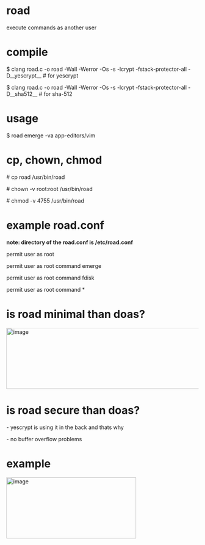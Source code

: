 # road
execute commands as another user

# compile
$ clang road.c -o road -Wall -Werror -Os -s -lcrypt -fstack-protector-all -D__yescrypt__ # for yescrypt

$ clang road.c -o road -Wall -Werror -Os -s -lcrypt -fstack-protector-all -D__sha512__ # for sha-512

# usage
$ road emerge -va app-editors/vim

# cp, chown, chmod
\# cp road /usr/bin/road

\# chown -v root:root /usr/bin/road

\# chmod -v 4755 /usr/bin/road

# example road.conf
**note: directory of the road.conf is /etc/road.conf**

permit user as root

permit user as root command emerge

permit user as root command fdisk

permit user as root command *

# is road minimal than doas?
<img width="520" height="160" alt="image" src="https://github.com/user-attachments/assets/3f62f093-2bb4-4de0-aa98-ed69f22d410f" />

# is road secure than doas?
\- yescrypt is using it in the back and thats why

\- no buffer overflow problems

# example
<img width="340" height="160" alt="image" src="https://github.com/user-attachments/assets/224187b7-b475-4588-845b-4c91f1ca02b1" />
